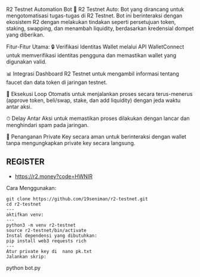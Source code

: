 R2 Testnet Automation Bot
🚀 R2 Testnet Auto: Bot yang dirancang untuk mengotomatisasi tugas-tugas di R2 Testnet. Bot ini berinteraksi dengan ekosistem R2 dengan melakukan tindakan seperti persetujuan token, staking, swapping, dan menambah liquidity, berdasarkan kredensial dompet yang diberikan.

Fitur-Fitur Utama:
🔒 Verifikasi Identitas Wallet melalui API WalletConnect untuk memverifikasi identitas pengguna dan memastikan wallet yang digunakan valid.

📊 Integrasi Dashboard R2 Testnet untuk mengambil informasi tentang faucet dan data token di jaringan testnet.

🔁 Eksekusi Loop Otomatis untuk menjalankan proses secara terus-menerus (approve token, beli/swap, stake, dan add liquidity) dengan jeda waktu antar aksi.

⏱ Delay Antar Aksi untuk memastikan proses dilakukan dengan lancar dan menghindari spam pada jaringan.

🔐 Penanganan Private Key secara aman untuk berinteraksi dengan wallet tanpa mengungkapkan private key secara langsung.
## REGISTER
- https://r2.money?code=HWNIR

Cara Menggunakan:
```
git clone https://github.com/19seniman/r2-testnet.git
cd r2-testnet
---
aktifkan venv:
---
python3 -m venv r2-testnet
source r2-testnet/bin/activate
Instal dependensi yang dibutuhkan:
pip install web3 requests rich
---
Atur private key di  nano pk.txt
Jalankan skrip:
```
python bot.py
